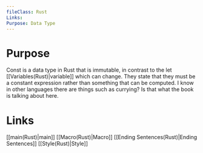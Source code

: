 ```yaml
---
fileClass: Rust
Links: 
Purpose: Data Type
---
```

# Purpose
Const is a data type in Rust that is immutable, in contrast to the let [[Variables(Rust)|variable]] which can change. They state that they must be a constant expression rather than something that can be computed. I know in other languages there are things such as currying? Is that what the book is talking about here.

# Links

[[main(Rust)|main]]
[[Macro(Rust)|Macro]]
[[Ending Sentences(Rust)|Ending Sentences]]
[[Style(Rust)|Style]]



